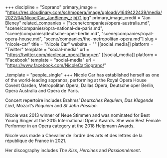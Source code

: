+++
discipline = "Soprano"
primary_image = "https://res.cloudinary.com/schmopera/image/upload/v1649422439/media/2022/04/NicoelCar_JanBleney_zjhj71.jpg"
primary_image_credit = "Jan Bleney"
related_companies = ["scene/companies/opera-australia.md", "scene/companies/opra-national-de-paris.md", "scene/companies/deutsche-oper-berlin.md", "scene/companies/royal-opera-house.md", "scene/companies/the-metropolitan-opera.md"]
slug = "nicole-car"
title = "Nicole Car"
website = ""
[[social_media]]
platform = "Twitter"
template = "social-media"
url = "https://twitter.com/nicolecar_opera?lang=en"
[[social_media]]
platform = "Facebook"
template = "social-media"
url = "https://www.facebook.com/NicoleCarSoprano/"

_template = "people_single"
+++
Nicole Car has established herself as one of the world-leading sopranos, performing at the Royal Opera House Covent Garden, Metropolitan Opera, Dallas Opera, Deutsche oper Berlin, Opera Australia and Opera de Paris.

Concert repertoire includes Brahms’ _Deutsches Requiem_, _Das Klagende Lied_, Mozart’s _Requiem_ and _St John Passion._

Nicole was 2013 winner of Neue Stimmen and was nominated for Best Young Singer at the 2015 International Opera Awards. She won Best Female Performer in an Opera category at the 2018 Helpmann Awards.

Nicole was made a Chevalier de l’ordre des arts et des lettres de la république de France in 2021.

Her discography includes _The Kiss_, _Heroines_ and _Passionnément_.